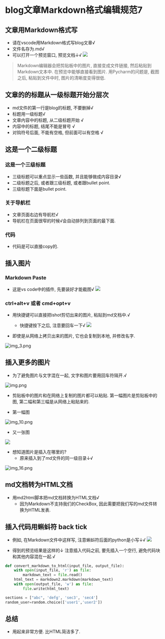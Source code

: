 # blog文章Markdown格式编辑规范7

## 文章用Markdown格式写
* 请在vscode用Markdown格式写blog文章√
* 文件名存为.md√
* 可以打开一个预览窗口, 预览文档↓√
![](20230224193458.png)  

> Markdown编辑器会把剪贴板中的图片, 直接变成文件链接, 然后粘贴到Markdown文本中. 在预览中能够直接看到图片. 用Pycharm的问题是, 截图之后, 粘贴到文件中时, 图片的清晰度变得很低.

## 文章的的标题从一级标题开始分层次
* md文件的第一行是blog的标题, 不要删掉√
* 标题用一级标题√
* 文章内容中的标题, 从二级标题开始 √
* 内容中的标题, 结尾不能是冒号 √
* 对钩符号后面, 不能有空格, 但前面可以有空格 √

## 这是一个二级标题

### 这是一个三级标题

* 三级标题可以重点显示一些函数, 并且能够做成内容目录√
* 二级标题之后, 或者跟三级标题, 或者跟bullet point.
* 三级标题下面是bullet point.

### 关于导航栏

* 文章页面右边有导航栏√
* 导航栏在页面很窄的时候√会自动排列到页面的最下面. 

### 代码

* 代码是可以直接copy的.

## 插入图片

### Markdown Paste

* 这是vs code中的插件, 先要装好才能截图√
![](20230224191849.png) 

### ctrl+alt+v 或者 cmd+opt+v 

* 用快捷键可以直接把ishot剪切出来的图片, 粘贴到md文档中.√
  * 快捷键按下之后, 注意要回车一下√
  ![](20230224192316.png)  

* 即使是从网络上拷贝出来的图片, 它也会复制到本地, 并修改名字.

![img_3.png](img_3.png)

## 插入更多的图片
* 为了避免图片与文字混在一起, 文字和图片要用回车符隔开.√

![img.png](img.png)

* 剪贴板中的图片和在网络上复制的图片都可以粘贴. 第一幅图片是剪贴板中的图, 第二幅和第三幅是从网络上粘贴来的.

* 第一幅图 

![img_10.png](img_10.png)

* 又一张图

![](20230216232342.png)  

* 想知道图片是插入在哪里的? 
  * 原来插入到了md文件的同一级目录↓√

![img_16.png](img_16.png)

## md文档转为HTML文档
* 用md2html脚本把md文档转换为HTML文档√
  * 因为Markdown不支持我们的CheckBox, 因此需要把我们写的md文件转换为HTML发表.

## 插入代码用蝌蚪符 back tick
* 例如, 在Markdown文件中这样写, 注意蝌蚪符后面的python是小写↓√
![](20230223150557.png)  

* 得到的预览结果是这样的↓ 注意插入代码之前, 要先插入一个空行, 避免代码块和其他内容混在一起.√

```python
def convert_markdown_to_html(input_file, output_file):
    with open(input_file, 'r') as file:
        markdown_text = file.read()
    html_text = markdown2.markdown(markdown_text)
    with open(output_file, 'w') as file:
        file.write(html_text)

sections = ["abc", 'defg', 'sec3', 'sec4']
random_user=random.choice(['user1','user2'])
```

## 总结
* 用起来非常方便. 比HTML简洁多了.